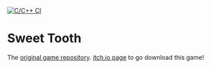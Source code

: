[![C/C++ CI](https://github.com/godotengine/godot-git-plugin/actions/workflows/build.yml/badge.svg)](https://github.com/godotengine/godot-git-plugin/actions/workflows/build.yml)

# Sweet Tooth
The [original game repository](https://github.com/Cobresun/SweetTooth).
[itch.io page](https://brian-norman.itch.io/sweet-tooth) to go download this game!
